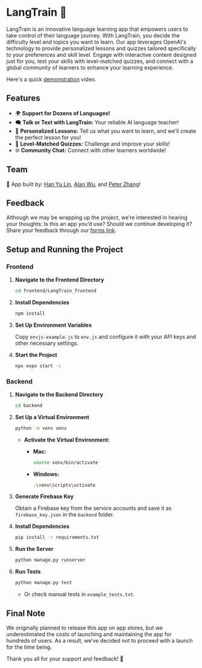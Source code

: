 # LangTrain 🚀

LangTrain is an innovative language learning app that empowers users to take control of their language journey. With LangTrain, you decide the difficulty level and topics you want to learn. Our app leverages OpenAI's technology to provide personalized lessons and quizzes tailored specifically to your preferences and skill level. Engage with interactive content designed just for you, test your skills with level-matched quizzes, and connect with a global community of learners to enhance your learning experience.

Here's a quick [demonstration](https://www.linkedin.com/posts/hlin_softwareengineering-ai-teaching-activity-7236469249987219457-hAUs?utm_source=share&utm_medium=member_desktop) video.


## Features

- 🌍 **Support for Dozens of Languages!**
- 🗨️ **Talk or Text with LangTrain:** Your reliable AI language teacher!
- 🎯 **Personalized Lessons:** Tell us what you want to learn, and we’ll create the perfect lesson for you!
- 🧠 **Level-Matched Quizzes:** Challenge and improve your skills!
- 🌐 **Community Chat:** Connect with other learners worldwide!
  
## Team

🙏 App built by: [Han Yu Lin](https://github.com/Hanlynui), [Alan Wu](https://github.com/alan-w25), and [Peter Zhang](https://github.com/tinysheep007)!

## Feedback

Although we may be wrapping up the project, we’re interested in hearing your thoughts: Is this an app you’d use? Should we continue developing it? Share your feedback through our [forms link](https://lnkd.in/eF9je7ku).
## Setup and Running the Project

### Frontend

1. **Navigate to the Frontend Directory**

   ```bash
   cd frontend/LangTrain_frontend
   ```

2. **Install Dependencies**

   ```bash
   npm install
   ```

3. **Set Up Environment Variables**

   Copy `envjs-example.js` to `env.js` and configure it with your API keys and other necessary settings.

4. **Start the Project**

   ```bash
   npx expo start -c
   ```

### Backend

1. **Navigate to the Backend Directory**

   ```bash
   cd backend
   ```

2. **Set Up a Virtual Environment**

   ```bash
   python -m venv venv
   ```

   - **Activate the Virtual Environment:**

     - **Mac:**
       ```bash
       source venv/bin/activate
       ```

     - **Windows:**
       ```bash
       .\venv\Scripts\activate
       ```

3. **Generate Firebase Key**

   Obtain a Firebase key from the service accounts and save it as `firebase_key.json` in the `backend` folder.

4. **Install Dependencies**

   ```bash
   pip install -r requirements.txt
   ```

5. **Run the Server**

   ```bash
   python manage.py runserver
   ```

6. **Run Tests**

   ```bash
   python manage.py test
   ```

   - Or check manual tests in `example_tests.txt`.

## Final Note

We originally planned to release this app on app stores, but we underestimated the costs of launching and maintaining the app for hundreds of users. As a result, we’ve decided not to proceed with a launch for the time being.

Thank you all for your support and feedback! 🚀


